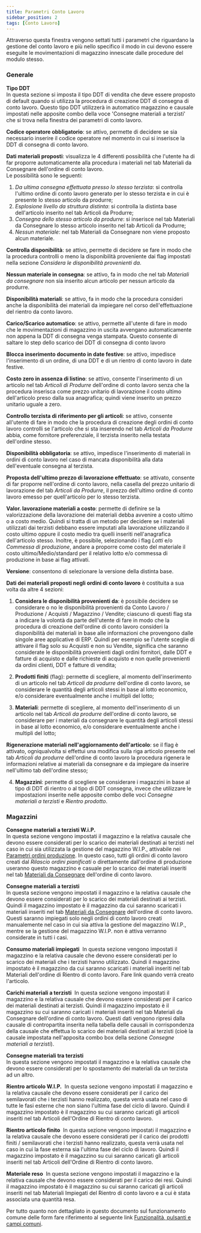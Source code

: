 ```yaml
---
title: Parametri Conto Lavoro
sidebar_position: 2
tags: [Conto Lavoro]
---
```


Attraverso questa finestra vengono settati tutti i parametri che riguardano la gestione del conto lavoro e più nello specifico il modo in cui devono essere eseguite le movimentazioni di magazzino innescate dalle procedure del modulo stesso.

### Generale

**Tipo DDT**  
In questa sezione si imposta il tipo DDT di vendita che deve essere proposto di default quando si utilizza la procedura di creazione DDT di consegna di conto lavoro. Questo tipo DDT utilizzerà in automatico magazzino e causale impostati nelle apposite combo della voce 'Consegne materiali a terzisti' che si trova nella finestra dei parametri di conto lavoro.

**Codice operatore obbligatorio**: se attivo, permette di decidere se sia necessario inserire il codice operatore nel momento in cui si inserisce la DDT di consegna di conto lavoro.

**Dati materiali proposti**: visualizza le 4 differenti possibilità che l'utente ha di far proporre automaticamente alla procedura i materiali nel tab Materiali da Consegnare dell'ordine di conto lavoro.  
Le possibilità sono le seguenti:  
1. *Da ultima consegna effettuata presso lo stesso terzista*: si controlla l'ultimo ordine di conto lavoro generato per lo stesso terzista e in cui è presente lo stesso articolo da produrre;  
2. *Esplosione livello da struttura distinta*: si controlla la distinta base dell'articolo inserito nel tab Articoli da Produrre;  
3. *Consegna dello stesso articolo da produrre*: si inserisce nel tab Materiali da Consegnare lo stesso articolo inserito nel tab Articoli da Produrre;  
4. *Nessun materiale*: nel tab Materiali da Consegnare non viene proposto alcun materiale.

**Controlla disponibilità**: se attivo, permette di decidere se fare in modo che la procedura controlli o meno la disponibilità proveniente dai flag impostati nella sezione *Considera le disponibilità provenienti da*.

**Nessun materiale in consegna**: se attivo, fa in modo che nel tab *Materiali da consegnare* non sia inserito alcun articolo per nessun articolo da produrre.

**Disponibilità materiali**: se attivo, fa in modo che la procedura consideri anche la disponibilità dei materiali da impiegare nel corso dell'effettuazione del rientro da conto lavoro.

**Carico/Scarico automatico**: se attivo, permette all'utente di fare in modo che le movimentazioni di magazzino in uscita avvengano automaticamente non appena la DDT di consegna venga stampata. Questo consente di saltare lo step dello scarico dei  DDT di consegna di conto lavoro

**Blocca inserimento documento in date festive**: se attivo, impedisce l'inserimento di un ordine, di una DDT e di un rientro di conto lavoro in date festive.

**Costo zero in assenza di listino**: se attivo, consente l'inserimento di un articolo nel tab *Articoli di Produrre* dell'ordine di conto lavoro senza che la procedura inserisca come prezzo unitario di lavorazione il costo ultimo dell'articolo preso dalla sua anagrafica; quindi viene inserito un prezzo unitario uguale a zero.

**Controllo terzista di riferimento per gli articoli**: se attivo, consente all'utente di fare in modo che la procedura di creazione degli ordini di conto lavoro controlli se l'articolo che si sta inserendo nel tab *Articoli da Produrre* abbia, come fornitore preferenziale, il terzista inserito nella testata dell'ordine stesso.

**Disponibilità obbligatoria**: se attivo, impedisce l'inserimento di materiali in ordini di conto lavoro nel caso di mancata disponibilità alla data dell'eventuale consegna al terzista.

**Proposta dell'ultimo prezzo di lavorazione effettuato**: se attivato, consente di far proporre nell'ordine di conto lavoro, nella casella del prezzo unitario di lavorazione del tab *Articoli da Produrre*, il prezzo dell'ultimo ordine di conto lavoro emesso per quell'articolo per lo stesso terzista.

**Valor. lavorazione materiali a costo**: permette di definire se la valorizzazione della lavorazione dei materiali debba avvenire a costo ultimo o a costo medio. Quindi si tratta di un metodo per decidere se i materiali utilizzati dai terzisti debbano essere imputati alla lavorazione utilizzando il  costo ultimo oppure il  costo medio tra quelli inseriti nell'anagrafica dell'articolo stesso. Inoltre, è possibile, selezionando i flag *Lotti* e/o *Commessa di produzione*, andare a proporre come costo del materiale il costo ultimo/Medio/standard per il relativo lotto e/o commessa di produzione in base ai flag attivati.    

**Versione**: consentono di selezionare la versione della distinta base.

**Dati dei materiali proposti negli ordini di conto lavoro** è costituita a sua volta da altre 4 sezioni:

1. **Considera le disponibilità provenienti da**: è possibile decidere se considerare o no le disponibilità provenienti da Conto Lavoro / Produzione / Acquisti / Magazzino / Vendite; ciascuno di questi flag sta a indicare la volontà da parte dell'utente di fare in modo che la procedura di creazione dell'ordine di conto lavoro consideri la disponibilità dei materiali in base alle informazioni che provengono dalle singole aree applicative di ERP. Quindi per esempio se l'utente sceglie di attivare il flag solo su Acquisti e non su Vendite, significa che saranno considerate le disponibilità provenienti dagli ordini fornitori, dalle DDT e fatture di acquisto e dalle richieste di acquisto e non quelle provenienti da ordini clienti, DDT e fatture di vendita;

2. **Prodotti finiti** (flag): permette di scegliere, al momento dell'inserimento di un articolo nel tab *Articoli da produrre* dell'ordine di conto lavoro, se considerare le quantità degli articoli stessi in base al lotto economico, e/o considerare eventualmente anche i multipli del lotto;

3. **Materiali**: permette di scegliere, al momento dell'inserimento di un articolo nel tab *Articoli da produrre* dell'ordine di conto lavoro, se considerare per i materiali da consegnare le quantità degli articoli stessi in base al lotto economico, e/o considerare eventualmente anche i multipli del lotto;

**Rigenerazione materiali nell'aggiornamento dell'articolo**: se il flag è attivato, ogniqualvolta si effettui una modifica sulla riga articolo presente nel tab *Articoli da produrre* dell'ordine di conto lavoro la procedura rigenera le informazioni relative ai materiali da consegnare e da impiegare da inserire nell'ultimo tab dell'ordine stesso;

4. **Magazzini**: permette di scegliere se considerare i magazzini in base al tipo di DDT di rientro o al tipo di DDT consegna, invece che utilizzare le impostazioni inserite nelle apposite combo delle voci *Consegne materiali a terzisti* e *Rientro prodotto*.

### Magazzini

**Consegne materiali a terzisti W.i.P.**   
In questa sezione vengono impostati il magazzino e la relativa causale che devono essere considerati per lo scarico dei materiali destinati ai terzisti nel caso in cui sia utilizzata la gestione del magazzino W.I.P., attivabile nei [Parametri ordini produzione](/docs/configurations/parameters/production/production-orders-parameters/production-orders-parameters-intro). In questo caso, tutti gli ordini di conto lavoro creati dal *Rilascio ordini pianificati* o direttamente dall'ordine di produzione useranno questo magazzino e casuale per lo scarico dei materiali inseriti nel tab [Materiali da Consegnare](/docs/subcontractor/subcontractor-orders/insert-subcontractor-orders/materials) dell'ordine di conto lavoro.    

**Consegne materiali a terzisti**   
In questa sezione vengono impostati il magazzino e la relativa causale che devono essere considerati per lo scarico dei materiali destinati ai terzisti. Quindi il magazzino impostato è il magazzino da cui saranno scaricati i materiali inseriti nel tab [Materiali da Consegnare](/docs/subcontractor/subcontractor-orders/insert-subcontractor-orders/materials) dell'ordine di conto lavoro. Questi saranno impiegati solo negli ordini di conto lavoro creati manualemente nel caso in cui sia attiva la gestione del magazzino W.I.P., mentre se la gestione del magazzino W.I.P. non è attiva verranno considerate in tutti i casi.     

**Consumo materiali impiegati**  
In questa sezione vengono impostati il magazzino e la relativa causale che devono essere considerati per lo scarico dei materiali che i terzisti hanno utilizzato. Quindi il magazzino impostato è il magazzino da cui saranno scaricati i materiali inseriti nel tab Materiali dell'ordine di Rientro di conto lavoro. Fare link quando verrà creato l'articolo.   

**Carichi materiali a terzisti**  
In questa sezione vengono impostati il magazzino e la relativa causale che devono essere considerati per il carico dei materiali destinati ai terzisti. Quindi il magazzino impostato è il magazzino su cui saranno caricati i materiali inseriti nel tab Materiali da Consegnare dell'ordine di conto lavoro. Questi dati vengono ripresi dalla causale di contropartita inserita nella tabella delle causali in corrispondenza della causale che effettua lo scarico dei materiali destinati ai terzisti (cioè la causale impostata nell'apposita combo box della sezione *Consegne materiali a terzisti*).

**Consegne materiali tra terzisti**   
In questa sezione vengono impostati il magazzino e la relativa causale che devono essere considerati per lo spostamento dei materiali da un terzista ad un altro.     

**Rientro articolo W.I.P.**  
In questa sezione vengono impostati il magazzino e la relativa causale che devono essere considerati per il carico dei semilavorati che i terzisti hanno realizzato, questa verrà usata nel caso di tutte le fasi esterne che non siano l'ultima fase del ciclo di lavoro. Quindi il magazzino impostato è il magazzino su cui saranno caricati gli articoli inseriti nel tab Articoli dell'Ordine di Rientro di conto lavoro.

**Rientro articolo finito**  
In questa sezione vengono impostati il magazzino e la relativa causale che devono essere considerati per il carico dei prodotti finiti / semilavorati che i terzisti hanno realizzato, questa verrà usata nel caso in cui la fase esterna sia l'ultima fase del ciclo di lavoro. Quindi il magazzino impostato è il magazzino su cui saranno caricati gli articoli inseriti nel tab Articoli dell'Ordine di Rientro di conto lavoro.

**Materiale reso**  
In questa sezione vengono impostati il magazzino e la relativa causale che devono essere considerati per il carico dei resi. Quindi il magazzino impostato è il magazzino su cui saranno caricati gli articoli inseriti nel tab Materiali Impiegati del Rientro di conto lavoro e a cui è stata associata una quantità resa.

Per tutto quanto non dettagliato in questo documento sul funzionamento comune delle form fare riferimento al seguente link [Funzionalità, pulsanti e campi comuni](/docs/guide/common).